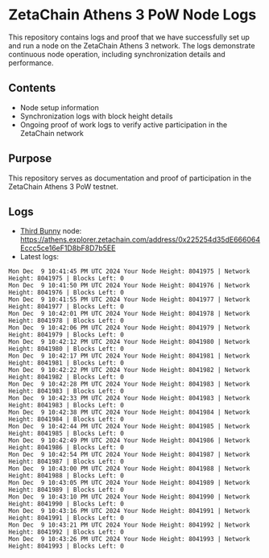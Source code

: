 # ZetaChain Athens 3 PoW Node Logs
This repository contains logs and proof that we have successfully set up and run a node on the ZetaChain Athens 3 network. The logs demonstrate continuous node operation, including synchronization details and performance.

## Contents
- Node setup information
- Synchronization logs with block height details
- Ongoing proof of work logs to verify active participation in the ZetaChain network

## Purpose
This repository serves as documentation and proof of participation in the ZetaChain Athens 3 PoW testnet.

## Logs

- [Third Bunny](https://thirdbunny.xyz/) node: https://athens.explorer.zetachain.com/address/0x225254d35dE666064Eccc5ce16eF1D8bF8D7b5EE
- Latest logs:
```
Mon Dec  9 10:41:45 PM UTC 2024 Your Node Height: 8041975 | Network Height: 8041975 | Blocks Left: 0
Mon Dec  9 10:41:50 PM UTC 2024 Your Node Height: 8041976 | Network Height: 8041976 | Blocks Left: 0
Mon Dec  9 10:41:55 PM UTC 2024 Your Node Height: 8041977 | Network Height: 8041977 | Blocks Left: 0
Mon Dec  9 10:42:01 PM UTC 2024 Your Node Height: 8041978 | Network Height: 8041978 | Blocks Left: 0
Mon Dec  9 10:42:06 PM UTC 2024 Your Node Height: 8041979 | Network Height: 8041979 | Blocks Left: 0
Mon Dec  9 10:42:12 PM UTC 2024 Your Node Height: 8041980 | Network Height: 8041980 | Blocks Left: 0
Mon Dec  9 10:42:17 PM UTC 2024 Your Node Height: 8041981 | Network Height: 8041981 | Blocks Left: 0
Mon Dec  9 10:42:22 PM UTC 2024 Your Node Height: 8041982 | Network Height: 8041982 | Blocks Left: 0
Mon Dec  9 10:42:28 PM UTC 2024 Your Node Height: 8041983 | Network Height: 8041983 | Blocks Left: 0
Mon Dec  9 10:42:33 PM UTC 2024 Your Node Height: 8041983 | Network Height: 8041983 | Blocks Left: 0
Mon Dec  9 10:42:38 PM UTC 2024 Your Node Height: 8041984 | Network Height: 8041984 | Blocks Left: 0
Mon Dec  9 10:42:44 PM UTC 2024 Your Node Height: 8041985 | Network Height: 8041985 | Blocks Left: 0
Mon Dec  9 10:42:49 PM UTC 2024 Your Node Height: 8041986 | Network Height: 8041986 | Blocks Left: 0
Mon Dec  9 10:42:54 PM UTC 2024 Your Node Height: 8041987 | Network Height: 8041987 | Blocks Left: 0
Mon Dec  9 10:43:00 PM UTC 2024 Your Node Height: 8041988 | Network Height: 8041988 | Blocks Left: 0
Mon Dec  9 10:43:05 PM UTC 2024 Your Node Height: 8041989 | Network Height: 8041989 | Blocks Left: 0
Mon Dec  9 10:43:10 PM UTC 2024 Your Node Height: 8041990 | Network Height: 8041990 | Blocks Left: 0
Mon Dec  9 10:43:16 PM UTC 2024 Your Node Height: 8041991 | Network Height: 8041991 | Blocks Left: 0
Mon Dec  9 10:43:21 PM UTC 2024 Your Node Height: 8041992 | Network Height: 8041992 | Blocks Left: 0
Mon Dec  9 10:43:26 PM UTC 2024 Your Node Height: 8041993 | Network Height: 8041993 | Blocks Left: 0
```
